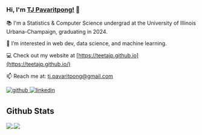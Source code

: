 ### Hi, I'm [TJ Pavaritpong!](https://teetajp.github.io) 👋

📚 I'm a Statistics & Computer Science undergrad at the University of Illinois Urbana-Champaign, graduating in 2024.

👀 I’m interested in web dev, data science, and machine learning.


💻 Check out my website at [https://teetajp.github.io](https://teetajp.github.io/)

📫 Reach me at: <a href="mailto:tj.pavaritpong@gmail.com">tj.pavaritpong@gmail.com</a>

<div align="left">
<a href="https://github.com/teetajp" target="_blank">
<img src=https://img.shields.io/badge/github-%2324292e.svg?&style=for-the-badge&logo=github&logoColor=white alt=github style="margin-bottom: 5px;" />
</a>
<a href="https://linkedin.com/in/tj-pavaritpong" target="_blank">
<img src=https://img.shields.io/badge/linkedin-%231E77B5.svg?&style=for-the-badge&logo=linkedin&logoColor=white alt=linkedin style="margin-bottom: 5px;" />
</a>
  
## Github Stats  
<a href="https://github.com/teetajp/">
  <img align="center" src="https://github-readme-stats.vercel.app/api?username=teetajp&count_private=true&theme=monokai" />
</a>
<a href="https://github.com/teetajp/">
  <img align="center" src="https://github-readme-stats.vercel.app/api/top-langs/?username=teetajp&layout=compact&theme=monokai" />
</a>
